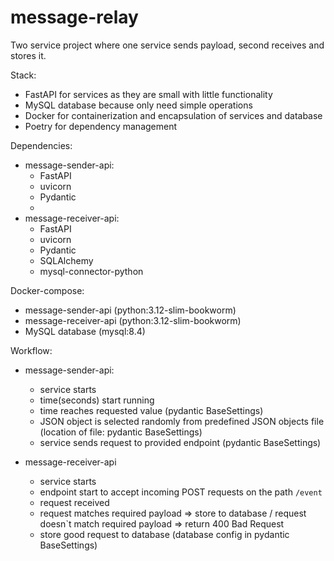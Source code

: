 # message-relay
Two service project where one service sends payload, second receives and stores it.

Stack:
- FastAPI for services as they are small with little functionality
- MySQL database because only need simple operations
- Docker for containerization and encapsulation of services and database
- Poetry for dependency management

Dependencies:
- message-sender-api:
  - FastAPI
  - uvicorn
  - Pydantic
  - 
- message-receiver-api:
  - FastAPI
  - uvicorn
  - Pydantic
  - SQLAlchemy
  - mysql-connector-python

Docker-compose:
- message-sender-api (python:3.12-slim-bookworm)
- message-receiver-api (python:3.12-slim-bookworm)
- MySQL database (mysql:8.4)


Workflow:
- message-sender-api:
  - service starts
  - time(seconds) start running
  - time reaches requested value (pydantic BaseSettings)
  - JSON object is selected randomly from predefined JSON objects file (location of file: pydantic BaseSettings)
  - service sends request to provided endpoint (pydantic BaseSettings)
 
- message-receiver-api
  - service starts
  - endpoint start to accept incoming POST requests on the path `/event`
  - request received
  - request matches required payload => store to database / request doesn`t match required payload => return 400 Bad Request
  - store good request to database (database config in pydantic BaseSettings)

